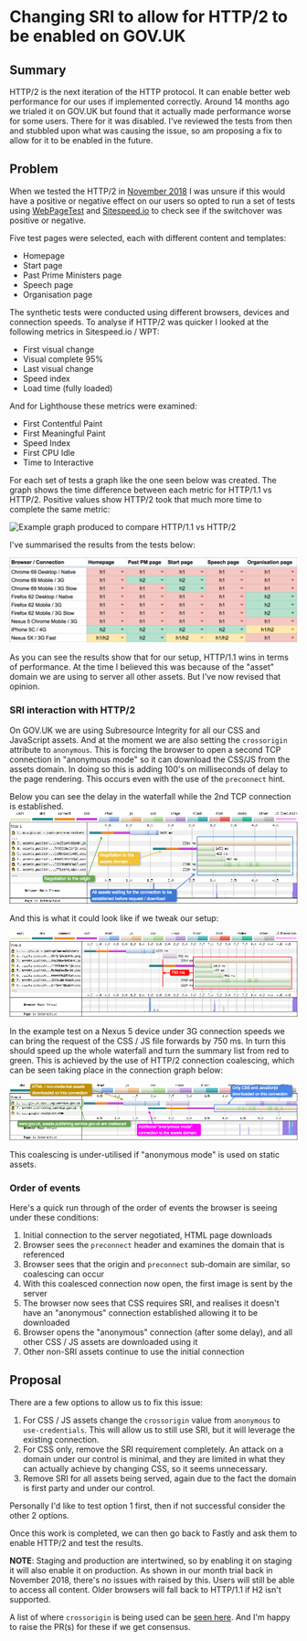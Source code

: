 # Changing SRI to allow for HTTP/2 to be enabled on GOV.UK

## Summary
HTTP/2 is the next iteration of the HTTP protocol. It can enable better web performance for our uses if implemented correctly. Around 14 months ago we trialed it on GOV.UK but found that it actually made performance worse for some users. There for it was disabled. I've reviewed the tests from then and stubbled upon what was causing the issue, so am proposing a fix to allow for it to be enabled in the future.

## Problem
When we tested the HTTP/2 in [November 2018](https://github.com/alphagov/govuk-puppet/pull/8297) I was unsure if this would have a positive or negative effect on our users so opted to run a set of tests using [WebPageTest](https://www.webpagetest.org/) and [Sitespeed.io](https://www.sitespeed.io/) to check see if the switchover was positive or negative.

Five test pages were selected, each with different content and templates:

* Homepage
* Start page
* Past Prime Ministers page
* Speech page
* Organisation page

The synthetic tests were conducted using different browsers, devices and connection speeds. To analyse if HTTP/2 was quicker I looked at the following metrics in Sitespeed.io / WPT:

* First visual change
* Visual complete 95%
* Last visual change
* Speed index
* Load time (fully loaded)

And for Lighthouse these metrics were examined:

* First Contentful Paint
* First Meaningful Paint
* Speed Index
* First CPU Idle
* Time to Interactive

For each set of tests a graph like the one seen below was created. The graph shows the time difference between each metric for HTTP/1.1 vs HTTP/2. Positive values show HTTP/2 took that much more time to complete the same metric:

![Example graph produced to compare HTTP/1.1 vs HTTP/2](rfc-114/nexus-5-results.png)

I've summarised the results from the tests below:

![Summary of results under cold cache conditions](rfc-114/cold-cache-summary.png)

As you can see the results show that for our setup, HTTP/1.1 wins in terms of performance. At the time I believed this was because of the "asset" domain we are using to server all other assets. But I've now revised that opinion.

### SRI interaction with HTTP/2
On GOV.UK we are using Subresource Integrity for all our CSS and JavaScript assets. And at the moment we are also setting the `crossorigin` attribute to `anonymous`. This is forcing the browser to open a second TCP connection in "anonymous mode" so it can download the CSS/JS from the assets domain. In doing so this is adding 100's on milliseconds of delay to the page rendering. This occurs even with the use of the `preconnect` hint.

Below you can see the delay in the waterfall while the 2nd TCP connection is established.
![The delay seen in the waterfall](rfc-114/h2-dns-annotated.png)

And this is what it could look like if we tweak our setup:

![](rfc-114/the-impact-annotated.png)

In the example test on a Nexus 5 device under 3G connection speeds we can bring the request of the CSS / JS file forwards by 750 ms. In turn this should speed up the whole waterfall and turn the summary list from red to green. This is achieved by the use of HTTP/2 connection coalescing, which can be seen taking place in the connection graph below:

![](rfc-114/connection-view.png)

This coalescing is under-utilised if "anonymous mode" is used on static assets.

### Order of events
Here's a quick run through of the order of events the browser is seeing under these conditions:

1. Initial connection to the server negotiated, HTML page downloads
2. Browser sees the `preconnect` header and examines the domain that is referenced
3. Browser sees that the origin and `preconnect` sub-domain are similar, so coalescing can occur
4. With this coalesced connection now open, the first image is sent by the server
5. The browser now sees that CSS requires SRI, and realises it doesn't have an "anonymous" connection established allowing it to be downloaded
6. Browser opens the "anonymous" connection (after some delay), and all other CSS / JS assets are downloaded using it
7. Other non-SRI assets continue to use the initial connection


## Proposal
There are a few options to allow us to fix this issue:

1. For CSS / JS assets change the `crossorigin` value from `anonymous` to `use-credentials`. This will allow us to still use SRI, but it will leverage the existing connection.
2. For CSS only, remove the SRI requirement completely. An attack on a domain under our control is minimal, and they are limited in what they can actually achieve by changing CSS, so it seems unnecessary.
3. Remove SRI for all assets being served, again due to the fact the domain is first party and under our control.

Personally I'd like to test option 1 first, then if not successful consider the other 2 options.

Once this work is completed, we can then go back to Fastly and ask them to enable HTTP/2 and test the results. 

**NOTE**: Staging and production are intertwined, so by enabling it on staging it will also enable it on production. As shown in our month trial back in November 2018, there's no issues with raised by this. Users will still be able to access all content. Older browsers will fall back to HTTP/1.1 if H2 isn't supported.

A list of where `crossorigin` is being used can be [seen here](https://github.com/search?q=org%3Aalphagov+%27crossorigin%3D%22anonymous%22%27&type=Code). And I'm happy to raise the PR(s) for these if we get consensus.